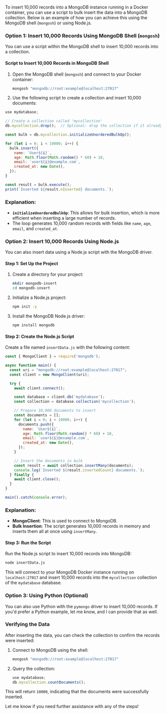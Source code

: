 To insert 10,000 records into a MongoDB instance running in a Docker container, you can use a script to bulk insert the data into a MongoDB collection. Below is an example of how you can achieve this using the MongoDB shell (`mongosh`) or using Node.js.

### Option 1: Insert 10,000 Records Using MongoDB Shell (`mongosh`)

You can use a script within the MongoDB shell to insert 10,000 records into a collection.

#### Script to Insert 10,000 Records in MongoDB Shell
1. Open the MongoDB shell (`mongosh`) and connect to your Docker container:
   ```bash
   mongosh "mongodb://root:example@localhost:27017"
   ```

2. Use the following script to create a collection and insert 10,000 documents:

```javascript
use mydatabase;

// Create a collection called 'mycollection'
db.mycollection.drop();  // Optional: drop the collection if it already exists

const bulk = db.mycollection.initializeUnorderedBulkOp();

for (let i = 0; i < 10000; i++) {
  bulk.insert({
    name: `User${i}`,
    age: Math.floor(Math.random() * 60) + 18,
    email: `user${i}@example.com`,
    created_at: new Date(),
  });
}

const result = bulk.execute();
print(`Inserted ${result.nInserted} documents.`);
```

### Explanation:
- **`initializeUnorderedBulkOp`**: This allows for bulk insertion, which is more efficient when inserting a large number of records.
- The loop generates 10,000 random records with fields like `name`, `age`, `email`, and `created_at`.

### Option 2: Insert 10,000 Records Using Node.js

You can also insert data using a Node.js script with the MongoDB driver.

#### Step 1: Set Up the Project

1. Create a directory for your project:
   ```bash
   mkdir mongodb-insert
   cd mongodb-insert
   ```

2. Initialize a Node.js project:
   ```bash
   npm init -y
   ```

3. Install the MongoDB Node.js driver:
   ```bash
   npm install mongodb
   ```

#### Step 2: Create the Node.js Script

Create a file named `insertData.js` with the following content:

```javascript
const { MongoClient } = require('mongodb');

async function main() {
  const uri = "mongodb://root:example@localhost:27017";
  const client = new MongoClient(uri);

  try {
    await client.connect();

    const database = client.db('mydatabase');
    const collection = database.collection('mycollection');

    // Prepare 10,000 documents to insert
    const documents = [];
    for (let i = 0; i < 10000; i++) {
      documents.push({
        name: `User${i}`,
        age: Math.floor(Math.random() * 60) + 18,
        email: `user${i}@example.com`,
        created_at: new Date(),
      });
    }

    // Insert the documents in bulk
    const result = await collection.insertMany(documents);
    console.log(`Inserted ${result.insertedCount} documents.`);
  } finally {
    await client.close();
  }
}

main().catch(console.error);
```

### Explanation:
- **MongoClient**: This is used to connect to MongoDB.
- **Bulk Insertion**: The script generates 10,000 records in memory and inserts them all at once using `insertMany`.

#### Step 3: Run the Script

Run the Node.js script to insert 10,000 records into MongoDB:

```bash
node insertData.js
```

This will connect to your MongoDB Docker instance running on `localhost:27017` and insert 10,000 records into the `mycollection` collection of the `mydatabase` database.

### Option 3: Using Python (Optional)

You can also use Python with the `pymongo` driver to insert 10,000 records. If you'd prefer a Python example, let me know, and I can provide that as well.

### Verifying the Data

After inserting the data, you can check the collection to confirm the records were inserted:

1. Connect to MongoDB using the shell:
   ```bash
   mongosh "mongodb://root:example@localhost:27017"
   ```

2. Query the collection:
   ```javascript
   use mydatabase;
   db.mycollection.countDocuments();
   ```

This will return `10000`, indicating that the documents were successfully inserted.

Let me know if you need further assistance with any of the steps!